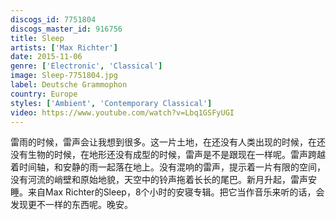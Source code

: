 ```yaml
---
discogs_id: 7751804
discogs_master_id: 916756
title: Sleep
artists: ['Max Richter']
date: 2015-11-06
genre: ['Electronic', 'Classical']
image: Sleep-7751804.jpg
label: Deutsche Grammophon
country: Europe
styles: ['Ambient', 'Contemporary Classical']
video: https://www.youtube.com/watch?v=Lbq1GSFyUGI
---
```


雷雨的时候，雷声会让我想到很多。这一片土地，在还没有人类出现的时候，在还没有生物的时候，在地形还没有成型的时候，雷声是不是跟现在一样呢。雷声跨越着时间轴，和安静的雨一起落在地上。没有混响的雷声，提示着一片有限的空间，没有河流的峭壁和原始地貌，天空中的铃声拖着长长的尾巴。新月升起，雷声安睡。来自Max Richter的Sleep，8个小时的安寝专辑。把它当作音乐来听的话，会发现更不一样的东西呢。晚安。